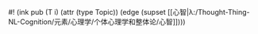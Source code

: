 #! (ink pub (T i) (attr (type Topic)) (edge (supset  [[心智|λ:/Thought-Thing-NL-Cognition/元素/心理学/个体心理学和整体论/心智]])))

